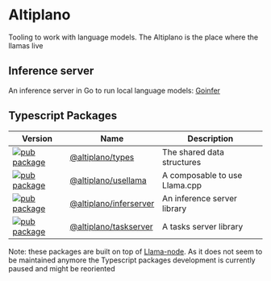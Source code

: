 # Altiplano

Tooling to work with language models. The Altiplano is the place where the llamas live

## Inference server

An inference server in Go to run local language models: [Goinfer](https://github.com/synw/altiplano/tree/main/goinfer)

## Typescript Packages

| Version | Name | Description |
| --- | --- | --- |
| [![pub package](https://img.shields.io/npm/v/@altiplano/types)](https://www.npmjs.com/package/@altiplano/types) | [@altiplano/types](https://github.com/synw/altiplano/tree/main/packages/types) | The shared data structures |
| [![pub package](https://img.shields.io/npm/v/@altiplano/usellama)](https://www.npmjs.com/package/@altiplano/usellama) | [@altiplano/usellama](https://github.com/synw/altiplano/tree/main/packages/usellama) | A composable to use Llama.cpp |
| [![pub package](https://img.shields.io/npm/v/@altiplano/inferserver)](https://www.npmjs.com/package/@altiplano/inferserver) | [@altiplano/inferserver](https://github.com/synw/altiplano/tree/main/packages/inferserver) | An inference server library |
| [![pub package](https://img.shields.io/npm/v/@altiplano/taskserver)](https://www.npmjs.com/package/@altiplano/taskserver) | [@altiplano/taskserver](https://github.com/synw/altiplano/tree/main/packages/taskserver) | A tasks server library |

Note: these packages are built on top of [Llama-node](https://github.com/Atome-FE/llama-node). As it does not seem to be maintained anymore the Typescript packages development is currently paused and might be reoriented
